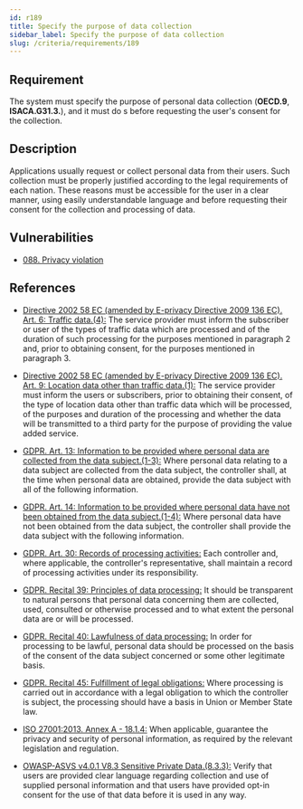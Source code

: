 ```yaml
---
id: r189
title: Specify the purpose of data collection
sidebar_label: Specify the purpose of data collection
slug: /criteria/requirements/189
---
```


## Requirement

The system must specify the purpose
of personal data collection
(**OECD.9**, **ISACA.G31.3.**),
and it must do s
before requesting the user's consent
for the collection.


## Description

Applications usually request
or collect personal data from their users.
Such collection
must be properly justified
according to the legal requirements
of each nation.
These reasons must be accessible
for the user in a clear manner,
using easily understandable language
and before requesting their consent
for the collection and processing of data.

## Vulnerabilities

- [088. Privacy violation](/criteria/vulnerabilities/088)

## References

- [Directive 2002 58 EC (amended by E-privacy Directive 2009 136 EC). Art. 6: Traffic data.(4):](https://eur-lex.europa.eu/legal-content/EN/TXT/PDF/?uri=CELEX:02002L0058-20091219)
The service provider must inform
the subscriber or user of the types of traffic
data which are processed
and of the duration of such processing
for the purposes mentioned in paragraph 2 and,
prior to obtaining consent,
for the  purposes mentioned in paragraph 3.

- [Directive 2002 58 EC (amended by E-privacy Directive 2009 136 EC). Art. 9: Location data other than traffic data.(1):](https://eur-lex.europa.eu/legal-content/EN/TXT/PDF/?uri=CELEX:02002L0058-20091219)
The service provider
must inform the users or subscribers,
prior to obtaining their consent,
of the type of location data other
than traffic data which will be processed,
of the purposes and duration of the processing
and whether the data will be transmitted
to a third party for the purpose
of providing the value added service.

- [GDPR. Art. 13: Information to be provided where personal data are collected from the data subject.(1-3):](https://gdpr-info.eu/art-13-gdpr/)
Where personal data relating
to a data subject are collected
from the data subject,
the controller shall,
at the time when personal data
are obtained,
provide the data subject
with all of the following information.

- [GDPR. Art. 14: Information to be provided where personal data have not been obtained from the data subject.(1-4):](https://gdpr-info.eu/art-14-gdpr/)
Where personal data
have not been obtained
from the data subject,
the controller shall provide
the data subject
with the following information.

- [GDPR. Art. 30: Records of processing activities:](https://gdpr-info.eu/art-30-gdpr/)
Each controller and,
where applicable,
the controller's representative,
shall maintain a record of processing activities
under its responsibility.

- [GDPR. Recital 39: Principles of data processing:](https://gdpr-info.eu/recitals/no-39/)
It should be transparent
to natural persons
that personal data concerning them
are collected, used, consulted
or otherwise processed
and to what extent the personal data
are or will be processed.

- [GDPR. Recital 40: Lawfulness of data processing:](https://gdpr-info.eu/recitals/no-40/)
In order for processing to be lawful,
personal data should be processed
on the basis of the consent
of the data subject concerned
or some other legitimate basis.

- [GDPR. Recital 45: Fulfillment of legal obligations:](https://gdpr-info.eu/recitals/no-45/)
Where processing is carried out
in accordance with a legal obligation
to which the controller is subject,
the processing should have a basis
in Union or Member State law.

- [ISO 27001:2013. Annex A - 18.1.4:](https://www.iso.org/obp/ui/#iso:std:54534:en)
When applicable,
guarantee the privacy and security
of personal information,
as required by the relevant legislation
and regulation.

- [OWASP-ASVS v4.0.1 V8.3 Sensitive Private Data.(8.3.3):](https://owasp.org/www-pdf-archive/OWASP_Application_Security_Verification_Standard_4.0-en.pdf)
Verify that users
are provided clear language regarding collection
and use of supplied personal information
and that users have provided opt-in consent
for the use of that data
before it is used in any way.
